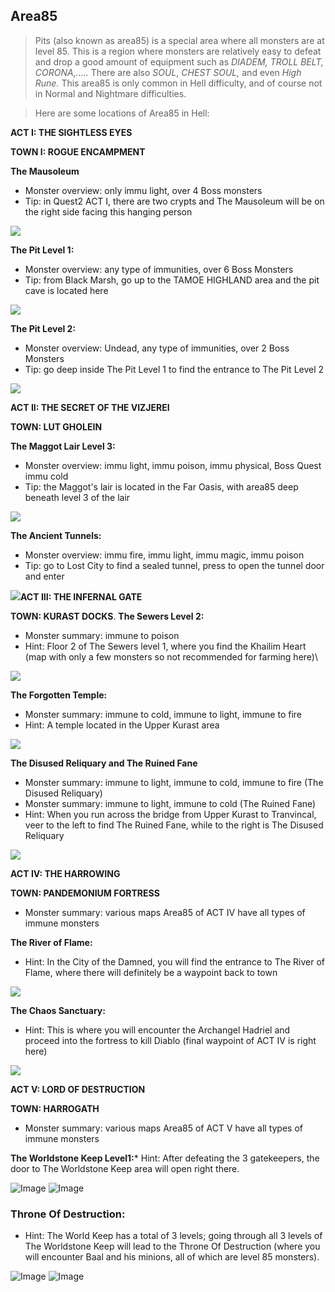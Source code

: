 ## Area85

>Pits (also known as area85) is a special area where all monsters are at level 85. This is a region where monsters are relatively easy to defeat and drop a good amount of equipment such as _DIADEM, TROLL BELT, CORONA,….._ There are also _SOUL_, _CHEST SOUL,_ and even _High Rune._ This area85 is only common in Hell difficulty, and of course not in Normal and Nightmare difficulties.

>Here are some locations of Area85 in Hell:

**ACT I: THE SIGHTLESS EYES**

**TOWN I: ROGUE ENCAMPMENT**

**The Mausoleum**

* Monster overview: only immu light, over 4 Boss monsters
* Tip: in Quest2 ACT I, there are two crypts and The Mausoleum will be on the right side facing this hanging person

![](https://i2.wp.com/tm.diablo2-vn.com/app/uploads/2021/04/Q2-1-300x210.png?resize=300%2C210\&ssl=1)

**The Pit Level 1:**

* Monster overview: any type of immunities, over 6 Boss Monsters
* Tip: from Black Marsh, go up to the TAMOE HIGHLAND area and the pit cave is located here

![](https://i0.wp.com/tm.diablo2-vn.com/app/uploads/2021/04/pit1-300x210.png?resize=300%2C210\&ssl=1)

**The Pit Level 2:**

* Monster overview: Undead, any type of immunities, over 2 Boss Monsters
* Tip: go deep inside The Pit Level 1 to find the entrance to The Pit Level 2

![](https://i1.wp.com/tm.diablo2-vn.com/app/uploads/2021/04/pit2-300x210.png?resize=300%2C210\&ssl=1)

**ACT II: THE SECRET OF THE VIZJEREI**

**TOWN: LUT GHOLEIN**

**The Maggot Lair Level 3:**

* Monster overview: immu light, immu poison, immu physical, Boss Quest immu cold
* Tip: the Maggot's lair is located in the Far Oasis, with area85 deep beneath level 3 of the lair

![](https://i2.wp.com/tm.diablo2-vn.com/app/uploads/2021/04/mgg22-300x210.png?resize=300%2C210\&ssl=1)

**The Ancient Tunnels:**

* Monster overview: immu fire, immu light, immu magic, immu poison
* Tip: go to Lost City to find a sealed tunnel, press to open the tunnel door and enter

![](https://i2.wp.com/tm.diablo2-vn.com/app/uploads/2021/04/lostcity-300x194.png?resize=300%2C194\&ssl=1)**ACT III: THE INFERNAL GATE**

**TOWN: KURAST DOCKS**. **The Sewers Level 2:**

* Monster summary: immune to poison
* Hint: Floor 2 of The Sewers level 1, where you find the Khailim Heart (map with only a few monsters so not recommended for farming here)\

![](https://i1.wp.com/tm.diablo2-vn.com/app/uploads/2021/04/sewer-1-300x210.png?resize=300%2C210&ssl=1)

**The Forgotten Temple:**

* Monster summary: immune to cold, immune to light, immune to fire
* Hint: A temple located in the Upper Kurast area

![](https://i2.wp.com/tm.diablo2-vn.com/app/uploads/2021/04/forgot-300x210.png?resize=300%2C210&ssl=1)

**The Disused Reliquary and The Ruined Fane**

* Monster summary: immune to light, immune to cold, immune to fire (The Disused Reliquary)
* Monster summary: immune to light, immune to cold (The Ruined Fane)
* Hint: When you run across the bridge from Upper Kurast to Tranvincal, veer to the left to find The Ruined Fane, while to the right is The Disused Reliquary

![](https://i1.wp.com/tm.diablo2-vn.com/app/uploads/2021/04/kurast-300x210.png?resize=300%2C210&ssl=1)

**ACT IV: THE HARROWING**

**TOWN: PANDEMONIUM FORTRESS**

* Monster summary: various maps Area85 of ACT IV have all types of immune monsters

**The River of Flame:**

* Hint: In the City of the Damned, you will find the entrance to The River of Flame, where there will definitely be a waypoint back to town

![](https://i0.wp.com/tm.diablo2-vn.com/app/uploads/2021/04/city-300x209.png?resize=300%2C209&ssl=1)

**The Chaos Sanctuary:**

* Hint: This is where you will encounter the Archangel Hadriel and proceed into the fortress to kill Diablo (final waypoint of ACT IV is right here)

![](https://i2.wp.com/tm.diablo2-vn.com/app/uploads/2021/04/river-2-300x210.png?resize=300%2C210&ssl=1)

**ACT V: LORD OF DESTRUCTION**

**TOWN: HARROGATH**

* Monster summary: various maps Area85 of ACT V have all types of immune monsters

**The Worldstone Keep Level1:*** Hint: After defeating the 3 gatekeepers, the door to The Worldstone Keep area will open right there. 

![Image](https://i0.wp.com/tm.diablo2-en.com/app/uploads/2021/04/are3-300x210.png?resize=300%2C210&ssl=1) ![Image](https://i0.wp.com/tm.diablo2-en.com/app/uploads/2021/04/worl1-300x210.png?resize=300%2C210&ssl=1)

### Throne Of Destruction:

* Hint: The World Keep has a total of 3 levels; going through all 3 levels of The Worldstone Keep will lead to the Throne Of Destruction (where you will encounter Baal and his minions, all of which are level 85 monsters).

![Image](https://i2.wp.com/tm.diablo2-en.com/app/uploads/2021/04/throne-1-300x210.png?resize=300%2C210&ssl=1) ![Image](https://i2.wp.com/tm.diablo2-en.com/app/uploads/2021/04/thof-300x210.png?resize=300%2C210&ssl=1)